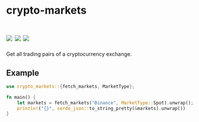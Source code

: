 # crypto-markets

[![](https://img.shields.io/github/workflow/status/soulmachine/crypto-crawler-rs/CI/main)](https://github.com/soulmachine/crypto-crawler-rs/actions?query=branch%3Amain)
[![](https://img.shields.io/crates/v/crypto-markets.svg)](https://crates.io/crates/crypto-markets)
[![](https://docs.rs/crypto-markets/badge.svg)](https://docs.rs/crypto-markets)
==========

Get all trading pairs of a cryptocurrency exchange.

## Example

```rust
use crypto_markets::{fetch_markets, MarketType};

fn main() {
    let markets = fetch_markets("Binance", MarketType::Spot).unwrap();
    println!("{}", serde_json::to_string_pretty(&markets).unwrap())
}
```

